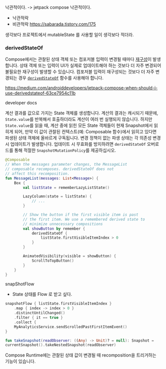 


낙관적이다. -> jetpack compose 낙관적이다.
- 낙관적락
- 비관적락
https://sabarada.tistory.com/175

생각보다 프로젝트에서 mutableState 를 사용할 일이 생각보다 적더라. 
### derivedStateOf
Compose에서는 관찰된 상태 객체 또는 컴포저블 입력이 변경될 때마다 [재구성](https://developer.android.com/develop/ui/compose/mental-model?hl=ko#recomposition)이 발생합니다. 상태 객체 또는 입력이 UI가 실제로 업데이트해야 하는 것보다 더 자주 변경되어 불필요한 재구성이 발생할 수 있습니다.
컴포저블 입력이 재구성되는 것보다 더 자주 변경되는 경우 [`derivedStateOf`](https://developer.android.com/reference/kotlin/androidx/compose/runtime/package-summary?hl=ko#derivedStateOf(kotlin.Function0)) 함수를 사용해야 합니다.

https://medium.com/androiddevelopers/jetpack-compose-when-should-i-use-derivedstateof-63ce7954c11b

developer docs

계산 결과를 값으로 가지는 State 객체를 생성합니다. 계산의 결과는 캐시되기 때문에, `State.value`를 반복해서 호출하더라도 계산이 여러 번 실행되지 않습니다. 하지만 `State.value`를 읽을 때, 계산 중에 읽힌 모든 State 객체들이 현재 Snapshot에서 읽히게 되어, 만약 이 값이 관찰된 컨텍스트(예: Composable 함수)에서 읽히고 있다면 파생된 상태 객체에 올바르게 구독됩니다. 변경 정책이 없는 파생 상태는 각 의존성 변경 시 업데이트가 발생합니다. 업데이트 시 무효화를 방지하려면 `derivedStateOf` 오버로드를 통해 적절한 `SnapshotMutationPolicy`를 제공하십시오.



```kotlin
@Composable
// When the messages parameter changes, the MessageList
// composable recomposes. derivedStateOf does not
// affect this recomposition.
fun MessageList(messages: List<Message>) {
    Box {
        val listState = rememberLazyListState()

        LazyColumn(state = listState) {
            // ...
        }

        // Show the button if the first visible item is past
        // the first item. We use a remembered derived state to
        // minimize unnecessary compositions
        val showButton by remember {
            derivedStateOf {
                listState.firstVisibleItemIndex > 0
            }
        }

        AnimatedVisibility(visible = showButton) {
            ScrollToTopButton()
        }
    }
}
```


snapShotFlow
- State 상태를 Flow 로 받고 싶다. 
```kotlin
snapshotFlow { listState.firstVisibleItemIndex }
	.map { index -> index > 0 }
	.distinctUntilChanged()
	.filter { it == true }
	.collect {
	MyAnalyticsService.sendScrolledPastFirstItemEvent()
}

fun takeSnapshot(readObserver: ((Any) -> Unit)? = null): Snapshot =
currentSnapshot().takeNestedSnapshot(readObserver)
```
Compose Runtime에는 관찰된 상태 값이 변경될 때 recomposition을 트리거하는 기능이 있습니다.
